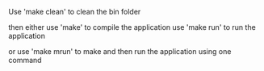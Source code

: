 Use 'make clean' to clean the bin folder

then either
    use 'make' to compile the application
    use 'make run' to run the application

or
    use 'make mrun' to make and then run the application using one command